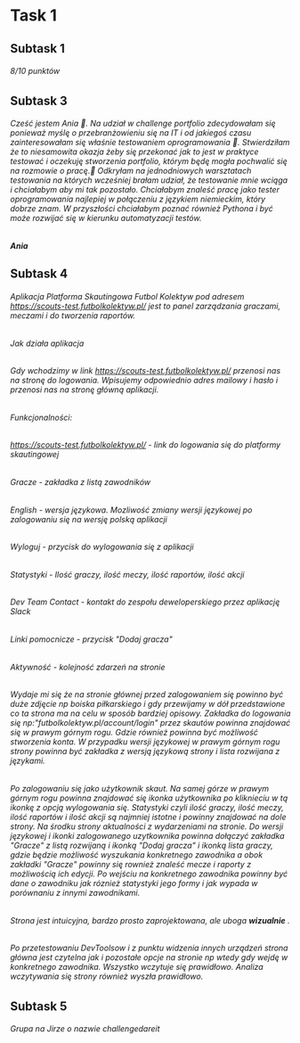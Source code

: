 # Task 1
## Subtask 1
###### 8/10 punktów
## Subtask 3
###### Cześć jestem Ania :slightly_smiling_face:. Na udział w  challenge portfolio zdecydowałam się ponieważ myślę o przebranżowieniu się na IT i od jakiegoś czasu zainteresowałam się właśnie testowaniem oprogramowania :bug:. Stwierdziłam że to niesamowita okazja żeby się przekonać jak to jest w praktyce testować i oczekuję stworzenia portfolio, którym będę mogła pochwalić się na rozmowie o pracę.:bug: Odkryłam na jednodniowych warsztatach testowania na których wcześniej brałam udział, że testowanie mnie wciąga i chciałabym aby mi tak pozostało. Chciałabym znaleść pracę jako tester oprogramowania najlepiej w połączeniu z językiem niemieckim, który dobrze znam. W przyszłości chciałabym poznać również Pythona i być może rozwijać się w kierunku automatyzacji testów.
*__Ania__*
## Subtask 4
###### Aplikacja Platforma Skautingowa Futbol Kolektyw pod adresem https://scouts-test.futbolkolektyw.pl/ jest to panel zarządzania graczami, meczami i do tworzenia raportów.
###### Jak działa aplikacja

###### Gdy wchodzimy w link https://scouts-test.futbolkolektyw.pl/ przenosi nas na stronę do logowania. Wpisujemy odpowiednio adres mailowy i hasło i przenosi nas na stronę główną aplikacji.

###### Funkcjonalności:

###### _https://scouts-test.futbolkolektyw.pl/_ - link do logowania się do platformy skautingowej
###### _Gracze_ - zakładka z listą zawodników
###### _English_ - wersja językowa. Mozliwość zmiany wersji językowej po zalogowaniu się na wersję polską aplikacji
###### _Wyloguj_ - przycisk do wylogowania się z aplikacji
###### _Statystyki_ - Ilość graczy, ilość meczy, ilość raportów, ilość akcji
###### _Dev Team Contact_ - kontakt do zespołu deweloperskiego przez aplikację Slack
###### _Linki pomocnicze_ - przycisk "Dodaj gracza"
###### _Aktywność_ - kolejność zdarzeń na stronie

###### Wydaje mi się że na stronie głównej przed zalogowaniem się powinno być duże zdjęcie np boiska piłkarskiego i gdy przewijamy w dół przedstawione co ta strona ma na celu w sposób bardziej opisowy. Zakładka do logowania się np:"futbolkolektyw.pl/account/login"  przez skautów powinna znajdować się w prawym górnym rogu. Gdzie również powinna być możliwość stworzenia konta. W przypadku wersji językowej w prawym górnym rogu strony powinna być zakładka z wersją językową strony i lista rozwijana z językami. 
###### Po zalogowaniu się jako użytkownik skaut. Na samej górze w prawym górnym rogu powinna znajdować się ikonka użytkownika po kliknieciu w tą ikonkę z opcją wylogowania się. Statystyki czyli ilość graczy, ilość meczy, ilość raportów i ilość akcji są najmniej istotne i powinny znajdować na dole strony. Na środku strony aktualności z wydarzeniami na stronie. Do wersji językowej i ikonki zalogowanego uzytkownika powinna dołączyć zakładka "Gracze" z listą rozwijaną i ikonką "Dodaj gracza" i ikonką lista graczy, gdzie będzie możliwość wyszukania konkretnego zawodnika a obok zakładki "Gracze" powinny się rownież znaleść mecze i raporty z możliwością ich edycji. Po wejściu na konkretnego zawodnika powinny być dane o zawodniku jak róznież statystyki jego formy i jak wypada w porównaniu z innymi zawodnikami. 

###### Strona jest intuicyjna, bardzo prosto zaprojektowana, ale uboga __wizualnie__ .
###### Po przetestowaniu DevToolsow i z punktu widzenia innych urządzeń strona główna jest czytelna jak i pozostałe opcje na stronie np wtedy gdy wejdę w konkretnego zawodnika. Wszystko wczytuje się prawidłowo. Analiza wczytywania się strony również wyszła prawidłowo.
## Subtask 5
###### Grupa na Jirze o nazwie challengedareit
